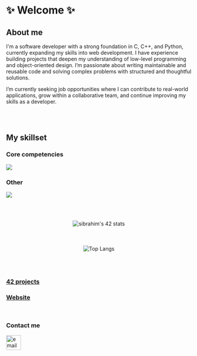 <div align="center">
  <!--![vapor_passingby_mountains](https://github.com/sidev86/sidev86/assets/84662823/044c264e-26ae-40a7-8d6d-e6cafddd678d)-->
</div>
<h1>✨ Welcome ✨</h1>
<h2>About me</h2>
I'm a software developer with a strong foundation in C, C++, and Python, currently expanding my skills into web development.
I have experience building projects that deepen my understanding of low-level programming and object-oriented design. I’m passionate about writing maintainable and reusable code and solving complex problems with structured and thoughtful solutions.

I’m currently seeking job opportunities where I can contribute to real-world applications, grow within a collaborative team, and continue improving my skills as a developer.




<br><br>
<h2>My skillset</h2>
<h3>Core competencies</h3>
<p align="left">
  <a href="https://skillicons.dev">
    <img src="https://skillicons.dev/icons?i=c,cpp,cs,py,html,css,js" />
  </a>
</p>

<h3>Other</h3>
<p align="left">
  <a href="https://skillicons.dev">
    <img src="https://skillicons.dev/icons?i=vim,vscode,git,bash,linux,docker" />
  </a>
</p>

<br><div align="center"><br>
<img src="https://badge.mediaplus.ma/starryblue/sibrahim?1337Badge=off&UM6P=off" alt="sibrahim's 42 stats" />
<br><br><br><br>
![Top Langs](https://github-readme-stats.vercel.app/api/top-langs/?username=sidev86&langs_count=8&theme=dracula)
</div>
<br><br>


<h3 align="left"><a href="https://github.com/sidev86/42projects">42 projects</a></h3>
<h3 align="left"><a href="https://sidev86.github.io/html-mywebsite">Website</a></h3>


<br>
<h3 align="left">Contact me</h3>
<p align="left">


<a href="mailto:samir.ibrahim@outlook.it">
  <img src="https://img.icons8.com/ios-filled/50/377cf6/new-post.png" alt="email icon" height="40" width="40"/>
</a>

